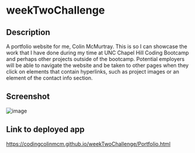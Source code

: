 # weekTwoChallenge

## Description

A portfolio website for me, Colin McMurtray. This is so I can showcase the work that I have done during my time at UNC Chapel Hill Coding Bootcamp
and perhaps other projects outside of the bootcamp. Potential employers will be able to navigate the website and be taken to other pages when they 
click on elements that contain hyperlinks, such as project images or an element of the contact info section.

## Screenshot

![image](https://user-images.githubusercontent.com/112663656/192445347-4d7235cd-13d4-4119-8b16-63ee7d31c867.png)

## Link to deployed app

https://codingcolinmcm.github.io/weekTwoChallenge/Portfolio.html

